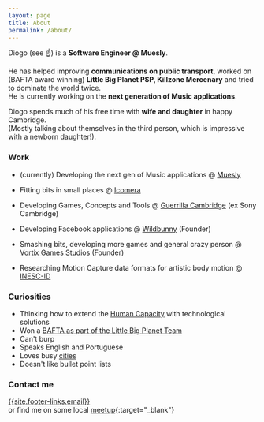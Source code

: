 ```yaml
---
layout: page
title: About
permalink: /about/
---
```



Diogo (see :point_up:) is a **Software Engineer @ Muesly**.

He has helped improving **communications on public transport**, worked on
(BAFTA award winning) **Little Big Planet PSP, Killzone Mercenary** and
tried to dominate the world twice.  
He is currently working on the **next generation of Music applications**.  

Diogo spends much of his free time with **wife and daughter** in happy Cambridge.  
(Mostly talking about themselves in the third person, which is impressive
with a newborn daughter!).  

### Work

* (currently) Developing the next gen of Music applications @
[Muesly](http://muesly.com/)

* Fitting bits in small places @ [Icomera](http://www.icomera.com/)
* Developing Games, Concepts and Tools @
[Guerrilla Cambridge](http://www.worldwidestudios.net/cambridge)
(ex Sony Cambridge)
* Developing Facebook applications @ [Wildbunny](http://wildbunny.co.uk/)
(Founder)
* Smashing bits, developing more games and general crazy person
@ [Vortix Games Studios](http://blog.vortixgames.com/) (Founder)
* Researching Motion Capture data formats for artistic body motion @
[INESC-ID](http://www.inesc-id.pt/)

### Curiosities

* Thinking how to extend the [Human Capacity](http://en.wikipedia.org/wiki/Capacity_development#Defining_Capacity_Development)
with technological solutions
* Won a [BAFTA as part of the Little Big Planet Team](http://www.bafta.org/games/awards/2010-winners-nominees,2475,BA.html)
* Can't burp
* Speaks English and Portuguese
* Loves busy [cities](http://en.wikipedia.org/wiki/London)
* Doesn't like bullet point lists

### Contact me

[{{site.footer-links.email}}](mailto:{{site.footer-links.email}})  
or find me on some local
[meetup](http://www.meetup.com/members/11995734/){:target="_blank"}
